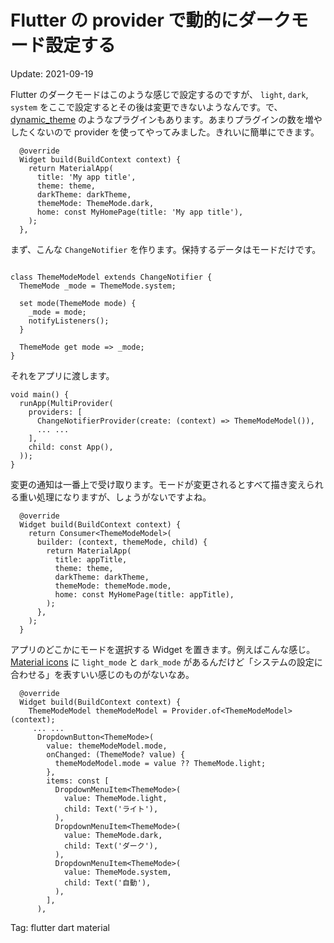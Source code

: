 Flutter の provider で動的にダークモード設定する
======

Update: 2021-09-19

Flutter のダークモードはこのような感じで設定するのですが、
``light``, ``dark``, ``system`` をここで設定するとその後は変更できないようなんです。で、
[dynamic_theme](https://pub.dev/packages/dynamic_theme)
のようなプラグインもあります。あまりプラグインの数を増やしたくないので provider を使ってやってみました。きれいに簡単にできます。

```
  @override
  Widget build(BuildContext context) {
    return MaterialApp(
      title: 'My app title',
      theme: theme,
      darkTheme: darkTheme,
      themeMode: ThemeMode.dark,
      home: const MyHomePage(title: 'My app title'),
    );
  },
```

まず、こんな ``ChangeNotifier`` を作ります。保持するデータはモードだけです。

```

class ThemeModeModel extends ChangeNotifier {
  ThemeMode _mode = ThemeMode.system;

  set mode(ThemeMode mode) {
    _mode = mode;
    notifyListeners();
  }

  ThemeMode get mode => _mode;
}
```

それをアプリに渡します。

```
void main() {
  runApp(MultiProvider(
    providers: [
      ChangeNotifierProvider(create: (context) => ThemeModeModel()),
      ... ...
    ],
    child: const App(),
  ));
}
```

変更の通知は一番上で受け取ります。モードが変更されるとすべて描き変えられる重い処理になりますが、しょうがないですよね。

```
  @override
  Widget build(BuildContext context) {
    return Consumer<ThemeModeModel>(
      builder: (context, themeMode, child) {
        return MaterialApp(
          title: appTitle,
          theme: theme,
          darkTheme: darkTheme,
          themeMode: themeMode.mode,
          home: const MyHomePage(title: appTitle),
        );
      },
    );
  }
```

アプリのどこかにモードを選択する Widget を置きます。例えばこんな感じ。
[Material icons](https://fonts.google.com/icons) に ``light_mode`` と ``dark_mode`` があるんだけど「システムの設定に合わせる」を表すいい感じのものがないなあ。

```
  @override
  Widget build(BuildContext context) {
    ThemeModeModel themeModeModel = Provider.of<ThemeModeModel>(context);
     ... ...
      DropdownButton<ThemeMode>(
        value: themeModeModel.mode,
        onChanged: (ThemeMode? value) {
          themeModeModel.mode = value ?? ThemeMode.light;
        },
        items: const [
          DropdownMenuItem<ThemeMode>(
            value: ThemeMode.light,
            child: Text('ライト'),
          ),
          DropdownMenuItem<ThemeMode>(
            value: ThemeMode.dark,
            child: Text('ダーク'),
          ),
          DropdownMenuItem<ThemeMode>(
            value: ThemeMode.system,
            child: Text('自動'),
          ),
        ],
      ),
```

Tag: flutter dart material
